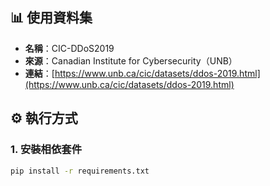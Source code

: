 ## 📊 使用資料集

- **名稱**：CIC-DDoS2019
- **來源**：Canadian Institute for Cybersecurity（UNB）
- **連結**：[https://www.unb.ca/cic/datasets/ddos-2019.html](https://www.unb.ca/cic/datasets/ddos-2019.html)

## ⚙️ 執行方式

### 1. 安裝相依套件

```bash
pip install -r requirements.txt